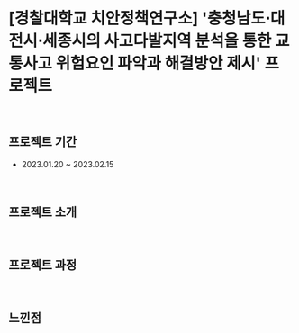 # [경찰대학교 치안정책연구소] '충청남도⋅대전시⋅세종시의 사고다발지역 분석을 통한 교통사고 위험요인 파악과 해결방안 제시' 프로젝트

<br>

## 프로젝트 기간
- 2023.01.20 ~ 2023.02.15

<br>

## 프로젝트 소개 

<br>

## 프로젝트 과정

<br>

## 느낀점
